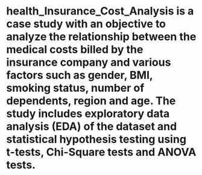 # health_Insurance_Cost_Analysis is a case study with an objective to analyze the relationship between the medical costs billed by the insurance company and various factors such as gender, BMI, smoking status, number of dependents, region and age. The study includes exploratory data analysis (EDA) of the dataset and statistical hypothesis testing using t-tests, Chi-Square tests and ANOVA tests. 
